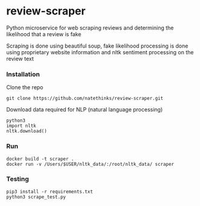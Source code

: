 # review-scraper
Python microservice for web scraping reviews and determining the likelihood that a review is fake

Scraping is done using beautiful soup, fake likelihood processing is done using proprietary website information and nltk sentiment processing on the review text

### Installation
Clone the repo
``` 
git clone https://github.com/natethinks/review-scraper.git
```

Download data required for NLP (natural language processing)
```
python3
import nltk
nltk.download()
```

### Run
```
docker build -t scraper .
docker run -v /Users/$USER/nltk_data/:/root/nltk_data/ scraper
```

### Testing
```
pip3 install -r requirements.txt
python3 scrape_test.py
```
